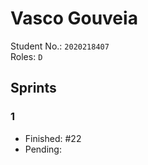 # Vasco Gouveia   

Student No.: `2020218407`  
Roles: `D`

## Sprints

### 1

* Finished: #22
* Pending:
